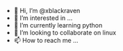 - 👋 Hi, I’m @xblackraven
- 👀 I’m interested in ...
- 🌱 I’m currently learning python
- 💞️ I’m looking to collaborate on linux
- 📫 How to reach me ...

<!---
xblackraven/xblackraven is a ✨ special ✨ repository because its `README.md` (this file) appears on your GitHub profile.
You can click the Preview link to take a look at your changes.
--->
